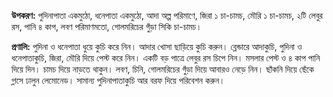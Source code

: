 **উপকরণ:** পুদিনাপাতা একমুঠো, ধনেপাতা একমুঠো, আদা অল্প পরিমাণে, জিরা ১ চা-চামচ, মৌরি ১ চা-চামচ, ২টি লেবুর রস, পানি ৪ কাপ, লবণ পরিমাণমতো, গোলমরিচের গুঁড়া সিকি চা-চামচ।

**প্রণালি:** পুদিনা ও ধনেপাতা ধুয়ে কুচি করে নিন। আদার খোসা ছাড়িয়ে কুচি করুন। ব্লেন্ডারে আদাকুচি, পুদিনা ও ধনেপাতাকুচি, জিরা, মৌরি দিয়ে পেস্ট করে নিন। একটি বড় পাত্রে লেবুর রস চিপে নিন। মসলার পেস্ট ও ৪ কাপ পানি দিয়ে দিন। চামচ দিয়ে নাড়তে থাকুন। লবণ, চিনি, গোলমরিচের গুঁড়া দিয়ে আবারও নেড়ে নিন। ছাঁকনি দিয়ে ছেঁকে গ্লাসে ঢালুন লেমোনেড। সামান্য পুদিনাপাতাকুচি আর বরফ দিয়ে পরিবেশন করুন।
